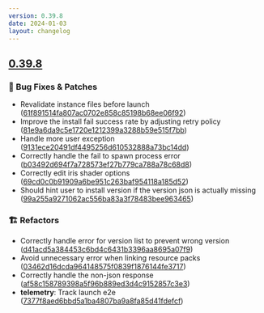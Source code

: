 ```yaml
---
version: 0.39.8
date: 2024-01-03
layout: changelog
---
```

## [0.39.8](#0.39.8)
### 🐛 Bug Fixes & Patches

- Revalidate instance files before launch ([61f891514fa807ac0702e858c85198b68ee06f92](https://github.com/Voxelum/x-minecraft-launcher/commit/61f891514fa807ac0702e858c85198b68ee06f92))
- Improve the install fail success rate by adjusting retry policy ([81e9a6da9c5e1720e1212399a3288b59e515f7bb](https://github.com/Voxelum/x-minecraft-launcher/commit/81e9a6da9c5e1720e1212399a3288b59e515f7bb))
- Handle more user exception ([9131ece20491df4495256d610532888a73bc14dd](https://github.com/Voxelum/x-minecraft-launcher/commit/9131ece20491df4495256d610532888a73bc14dd))
- Correctly handle the fail to spawn process error ([b03492d694f7a728573ef27b779ca788a78c68d8](https://github.com/Voxelum/x-minecraft-launcher/commit/b03492d694f7a728573ef27b779ca788a78c68d8))
- Correctly edit iris shader options ([69cd0c0b91909a6be951c263baf954118a185d52](https://github.com/Voxelum/x-minecraft-launcher/commit/69cd0c0b91909a6be951c263baf954118a185d52))
- Should hint user to install version if the version json is actually missing ([99a255a9271062ac556ba83a3f78483bee963465](https://github.com/Voxelum/x-minecraft-launcher/commit/99a255a9271062ac556ba83a3f78483bee963465))
### 🏗️ Refactors

- Correctly handle error for version list to prevent wrong version ([d41acd5a384453c6bd4c6431b3396aa8695a07f9](https://github.com/Voxelum/x-minecraft-launcher/commit/d41acd5a384453c6bd4c6431b3396aa8695a07f9))
- Avoid unnecessary error when linking resource packs ([03462d16dcda964148575f0839f1876144fe3717](https://github.com/Voxelum/x-minecraft-launcher/commit/03462d16dcda964148575f0839f1876144fe3717))
- Correctly handle the non-json response ([af58c158789398a5f96b889ed3d4c9152857c3e3](https://github.com/Voxelum/x-minecraft-launcher/commit/af58c158789398a5f96b889ed3d4c9152857c3e3))
- **telemetry**: Track launch e2e ([7377f8aed6bbd5a1ba4807ba9a8fa85d41fdefcf](https://github.com/Voxelum/x-minecraft-launcher/commit/7377f8aed6bbd5a1ba4807ba9a8fa85d41fdefcf))
